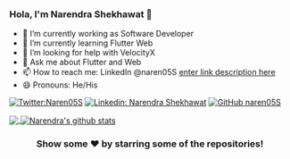 ### Hola, I'm Narendra Shekhawat 👋

- 🔭 I’m currently working as Software Developer 
- 🌱 I’m currently learning Flutter Web
- 🤔 I’m looking for help with VelocityX
- 💬 Ask me about Flutter and Web
- 📫 How to reach me: LinkedIn @naren05S
 [enter link description here](https://www.linkedin.com/in/narendra-shekhawat-0b346a143/) 
- 😄 Pronouns: He/His

[![Twitter:Naren05S](https://img.shields.io/twitter/follow/Naren05S?style=social)](https://twitter.com/Naren05S)
[![Linkedin: Narendra Shekhawat](https://img.shields.io/badge/-Narendra-blue?style=flat-square&logo=Linkedin&logoColor=white&link=https://www.linkedin.com/in/narendra-shekhawat-0b346a143/)](https://www.linkedin.com/in/narendra-shekhawat-0b346a143/)
[![GitHub naren05S](https://img.shields.io/github/followers/naren05S?label=follow&style=social)](https://github.com/naren05S)
<!-- [![website](https://img.shields.io/badge/PortfolioWebsite-pawan.live-2648ff?style=flat-square&logo=google-chrome)](https://pawan.live/) -->


<!-- **Languages and Tools:**  

<code><img height="20" src="https://raw.githubusercontent.com/github/explore/80688e429a7d4ef2fca1e82350fe8e3517d3494d/topics/flutter/flutter.png"></code>
<code><img height="20" src="https://raw.githubusercontent.com/github/explore/80688e429a7d4ef2fca1e82350fe8e3517d3494d/topics/dart/dart.png"></code>
<code><img height="20" src="https://raw.githubusercontent.com/github/explore/80688e429a7d4ef2fca1e82350fe8e3517d3494d/topics/android/android.png"></code>
<code><img height="20" src="https://raw.githubusercontent.com/github/explore/80688e429a7d4ef2fca1e82350fe8e3517d3494d/topics/figma/figma.png"></code>
<code><img height="20" src="https://raw.githubusercontent.com/github/explore/80688e429a7d4ef2fca1e82350fe8e3517d3494d/topics/vue/vue.png"></code>
<code><img height="20" src="https://raw.githubusercontent.com/github/explore/80688e429a7d4ef2fca1e82350fe8e3517d3494d/topics/nodejs/nodejs.png"></code>    -->

<a href="https://github.com/naren05S">
  <img align="center" src="https://github-readme-stats.vercel.app/api/top-langs/?username=naren05S&theme=dark&hide_langs_below=1" />
</a>

<a href="https://github.com/naren05S">
 <img align="center" src="https://github-readme-stats.vercel.app/api?username=naren05S&show_icons=true&theme=dark&line_height=27%22%20" alt="Narendra's github stats"/>
</a>


<div align="center">

### Show some ❤️ by starring some of the repositories!

</div>
